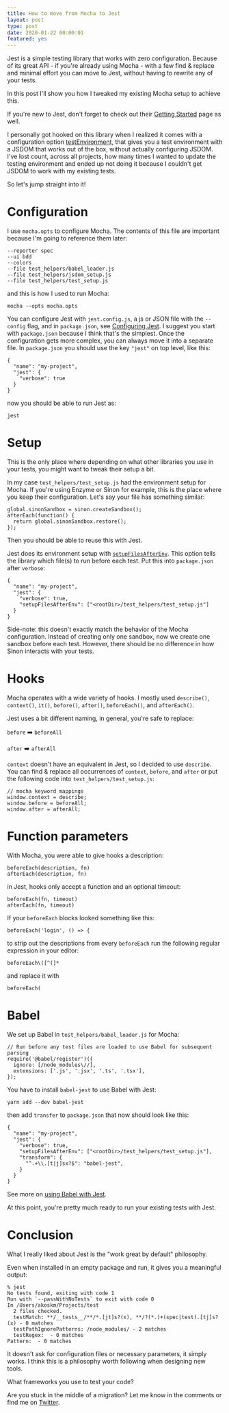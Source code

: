 ```yaml
---
title: How to move from Mocha to Jest
layout: post
type: post
date: 2020-01-22 00:00:01
featured: yes
---
```


Jest is a simple testing library that works with zero configuration. Because of its great API - if you're already using Mocha - with a few find & replace and minimal effort you can move to Jest, without having to rewrite any of your tests.

In this post I'll show you how I tweaked my existing Mocha setup to achieve this.

If you're new to Jest, don't forget to check out their [Getting Started](https://jestjs.io/docs/en/getting-started) page as well.

I personally got hooked on this library when I realized it comes with a configuration option [testEnvironment](https://jestjs.io/docs/en/configuration#testenvironment-string), that gives you a test environment with a JSDOM that works out of the box, without actually configuring JSDOM. I've lost count, across all projects, how many times I wanted to update the testing environment and ended up not doing it because I couldn't get JSDOM to work with my existing tests.

So let's jump straight into it!

# Configuration

I use `mocha.opts` to configure Mocha. The contents of this file are important because I'm going to reference them later:

```
--reporter spec
--ui bdd
--colors
--file test_helpers/babel_loader.js
--file test_helpers/jsdom_setup.js
--file test_helpers/test_setup.js
```

and this is how I used to run Mocha:
```
mocha --opts mocha.opts
```

You can configure Jest with `jest.config.js`, a js or JSON file with the `--config` flag, and in `package.json`, see [Configuring Jest](https://jestjs.io/docs/en/configuration.html). I suggest you start with `package.json` because I think that's the simplest. Once the configuration gets more complex, you can always move it into a separate file.
In `package.json` you should use the key `"jest"` on top level, like this:

```
{
  "name": "my-project",
  "jest": {
    "verbose": true
  }
}
```
now you should be able to run Jest as:

```
jest
```

# Setup

This is the only place where depending on what other libraries you use in your tests, you might want to tweak their setup a bit.

In my case `test_helpers/test_setup.js` had the environment setup for Mocha.
If you're using Enzyme or Sinon for example, this is the place where you keep their configuration.
Let's say your file has something similar:
```
global.sinonSandbox = sinon.createSandbox();
afterEach(function() {
  return global.sinonSandbox.restore();
});
```
Then you should be able to reuse this with Jest.

Jest does its environment setup with [`setupFilesAfterEnv`](https://jestjs.io/docs/en/configuration#setupfilesafterenv-array).
This option tells the library which file(s) to run before each test. Put this into `package.json` after `verbose`:

```
{
  "name": "my-project",
  "jest": {
    "verbose": true,
    "setupFilesAfterEnv": ["<rootDir>/test_helpers/test_setup.js"]
  }
}
```

Side-note: this doesn't exactly match the behavior of the Mocha configuration. Instead of creating only one sandbox, now we create one sandbox before each test. However, there should be no difference in how Sinon interacts with your tests.

# Hooks

Mocha operates with a wide variety of hooks. I mostly used `describe()`, `context()`, `it()`, `before()`, `after()`, `beforeEach()`, and `afterEach()`.

Jest uses a bit different naming, in general, you're safe to replace:

`before` ➡️ `beforeAll`

`after` ➡️ `afterAll`

`context` doesn't have an equivalent in Jest, so I decided to use `describe`.
You can find & replace all occurrences of `context`, `before`, and `after` or put the following code into `test_helpers/test_setup.js`:

```
// mocha keyword mappings
window.context = describe;
window.before = beforeAll;
window.after = afterAll;
```

# Function parameters

With Mocha, you were able to give hooks a description:
```
beforeEach(description, fn)
afterEach(description, fn)
```

in Jest, hooks only accept a function and an optional timeout:

```
beforeEach(fn, timeout)
afterEach(fn, timeout)
```

If your `beforeEach` blocks looked something like this:

```
beforeEach('login', () => {
```

to strip out the descriptions from every `beforeEach` run the following regular expression in your editor:

```
beforeEach\([^(]*
```
and replace it with
```
beforeEach(
```


# Babel

We set up Babel in `test_helpers/babel_loader.js` for Mocha:

```
// Run before any test files are loaded to use Babel for subsequent parsing
require('@babel/register')({
  ignore: [/node_modules\//],
  extensions: ['.js', '.jsx', '.ts', '.tsx'],
});
```

You have to install `babel-jest` to use Babel with Jest:
```
yarn add --dev babel-jest
```

then add `transfer` to `package.json` that now should look like this:
```
{
  "name": "my-project",
  "jest": {
    "verbose": true,
    "setupFilesAfterEnv": ["<rootDir>/test_helpers/test_setup.js"],
    "transform": {
      "^.+\\.[t|j]sx?$": "babel-jest",
    }
  }
}
```

See more on [using Babel with Jest](https://jestjs.io/docs/en/getting-started#using-babel).

At this point, you're pretty much ready to run your existing tests with Jest.
# Conclusion

What I really liked about Jest is the "work great by default" philosophy.

Even when installed in an empty package and run, it gives you a meaningful output:

```
% jest
No tests found, exiting with code 1
Run with `--passWithNoTests` to exit with code 0
In /Users/akoskm/Projects/test
  2 files checked.
  testMatch: **/__tests__/**/*.[jt]s?(x), **/?(*.)+(spec|test).[tj]s?(x) - 0 matches
  testPathIgnorePatterns: /node_modules/ - 2 matches
  testRegex:  - 0 matches
Pattern:  - 0 matches
```

It doesn't ask for configuration files or necessary parameters, it simply works. I think this is a philosophy worth following when designing new tools.

What frameworks you use to test your code?

Are you stuck in the middle of a migration? Let me know in the comments or find me on <a href="https://twitter.com/akoskm">Twitter</a>.